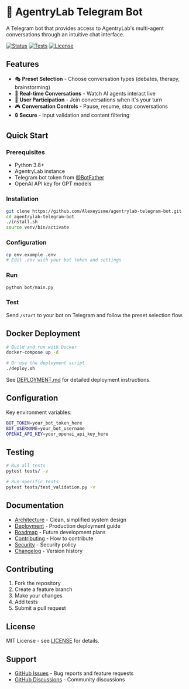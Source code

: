 # 🤖 AgentryLab Telegram Bot

A Telegram bot that provides access to AgentryLab's multi-agent conversations through an intuitive chat interface.

[![Status](https://img.shields.io/badge/Status-Ready-brightgreen)](CHANGELOG.md)
[![Tests](https://img.shields.io/badge/Tests-Passing-brightgreen)](tests/)
[![License](https://img.shields.io/badge/License-MIT-blue)](LICENSE)

## Features

- 🎭 **Preset Selection** - Choose conversation types (debates, therapy, brainstorming)
- 💬 **Real-time Conversations** - Watch AI agents interact live
- 👤 **User Participation** - Join conversations when it's your turn
- 🎮 **Conversation Controls** - Pause, resume, stop conversations
- 🔒 **Secure** - Input validation and content filtering

## Quick Start

### Prerequisites
- Python 3.8+
- AgentryLab instance
- Telegram bot token from [@BotFather](https://t.me/BotFather)
- OpenAI API key for GPT models

### Installation
```bash
git clone https://github.com/Alexeyisme/agentrylab-telegram-bot.git
cd agentrylab-telegram-bot
./install.sh
source venv/bin/activate
```

### Configuration
```bash
cp env.example .env
# Edit .env with your bot token and settings
```

### Run
```bash
python bot/main.py
```

### Test
Send `/start` to your bot on Telegram and follow the preset selection flow.

## Docker Deployment

```bash
# Build and run with Docker
docker-compose up -d

# Or use the deployment script
./deploy.sh
```

See [DEPLOYMENT.md](DEPLOYMENT.md) for detailed deployment instructions.

## Configuration

Key environment variables:
```bash
BOT_TOKEN=your_bot_token_here
BOT_USERNAME=your_bot_username
OPENAI_API_KEY=your_openai_api_key_here
```

## Testing

```bash
# Run all tests
pytest tests/ -v

# Run specific tests
pytest tests/test_validation.py -v
```

## Documentation

- [Architecture](ARCHITECTURE.md) - Clean, simplified system design
- [Deployment](DEPLOYMENT.md) - Production deployment guide
- [Roadmap](ROADMAP.md) - Future development plans
- [Contributing](CONTRIBUTING.md) - How to contribute
- [Security](SECURITY.md) - Security policy
- [Changelog](CHANGELOG.md) - Version history

## Contributing

1. Fork the repository
2. Create a feature branch
3. Make your changes
4. Add tests
5. Submit a pull request

## License

MIT License - see [LICENSE](LICENSE) for details.

## Support

- [GitHub Issues](https://github.com/Alexeyisme/agentrylab-telegram-bot/issues) - Bug reports and feature requests
- [GitHub Discussions](https://github.com/Alexeyisme/agentrylab-telegram-bot/discussions) - Community discussions